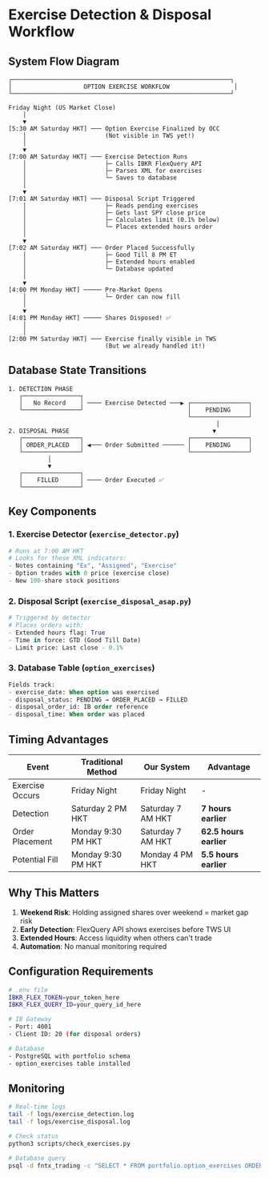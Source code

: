# Exercise Detection & Disposal Workflow

## System Flow Diagram

```
┌─────────────────────────────────────────────────────────────┐
│                    OPTION EXERCISE WORKFLOW                  │
└─────────────────────────────────────────────────────────────┘

Friday Night (US Market Close)
    │
    ▼
[5:30 AM Saturday HKT] ─── Option Exercise Finalized by OCC
    │                      (Not visible in TWS yet!)
    │
    ▼
[7:00 AM Saturday HKT] ─── Exercise Detection Runs
    │                      ├─ Calls IBKR FlexQuery API
    │                      ├─ Parses XML for exercises
    │                      └─ Saves to database
    │
    ▼
[7:01 AM Saturday HKT] ─── Disposal Script Triggered
    │                      ├─ Reads pending exercises
    │                      ├─ Gets last SPY close price
    │                      ├─ Calculates limit (0.1% below)
    │                      └─ Places extended hours order
    │
    ▼
[7:02 AM Saturday HKT] ─── Order Placed Successfully
    │                      ├─ Good Till 8 PM ET
    │                      ├─ Extended hours enabled
    │                      └─ Database updated
    │
    ▼
[4:00 PM Monday HKT] ───── Pre-Market Opens
    │                      └─ Order can now fill
    │
    ▼
[4:01 PM Monday HKT] ───── Shares Disposed! ✅
    │
    │
[2:00 PM Saturday HKT] ─── Exercise finally visible in TWS
                           (But we already handled it!)
```

## Database State Transitions

```
1. DETECTION PHASE
   ┌────────────────┐
   │   No Record    │ ──── Exercise Detected ───▶ ┌────────────────┐
   └────────────────┘                             │    PENDING     │
                                                  └────────────────┘
                                                          │
2. DISPOSAL PHASE                                        ▼
   ┌────────────────┐                             ┌────────────────┐
   │ ORDER_PLACED   │ ◀─── Order Submitted ────── │    PENDING     │
   └────────────────┘                             └────────────────┘
           │
           ▼
   ┌────────────────┐
   │    FILLED      │ ──── Order Executed ✅
   └────────────────┘
```

## Key Components

### 1. Exercise Detector (`exercise_detector.py`)
```python
# Runs at 7:00 AM HKT
# Looks for these XML indicators:
- Notes containing "Ex", "Assigned", "Exercise"
- Option trades with 0 price (exercise close)
- New 100-share stock positions
```

### 2. Disposal Script (`exercise_disposal_asap.py`)
```python
# Triggered by detector
# Places orders with:
- Extended hours flag: True
- Time in force: GTD (Good Till Date)
- Limit price: Last close - 0.1%
```

### 3. Database Table (`option_exercises`)
```sql
Fields track:
- exercise_date: When option was exercised
- disposal_status: PENDING → ORDER_PLACED → FILLED
- disposal_order_id: IB order reference
- disposal_time: When order was placed
```

## Timing Advantages

| Event | Traditional Method | Our System | Advantage |
|-------|-------------------|------------|-----------|
| Exercise Occurs | Friday Night | Friday Night | - |
| Detection | Saturday 2 PM HKT | Saturday 7 AM HKT | **7 hours earlier** |
| Order Placement | Monday 9:30 PM HKT | Saturday 7 AM HKT | **62.5 hours earlier** |
| Potential Fill | Monday 9:30 PM HKT | Monday 4 PM HKT | **5.5 hours earlier** |

## Why This Matters

1. **Weekend Risk**: Holding assigned shares over weekend = market gap risk
2. **Early Detection**: FlexQuery API shows exercises before TWS UI
3. **Extended Hours**: Access liquidity when others can't trade
4. **Automation**: No manual monitoring required

## Configuration Requirements

```bash
# .env file
IBKR_FLEX_TOKEN=your_token_here
IBKR_FLEX_QUERY_ID=your_query_id_here

# IB Gateway
- Port: 4001
- Client ID: 20 (for disposal orders)

# Database
- PostgreSQL with portfolio schema
- option_exercises table installed
```

## Monitoring

```bash
# Real-time logs
tail -f logs/exercise_detection.log
tail -f logs/exercise_disposal.log

# Check status
python3 scripts/check_exercises.py

# Database query
psql -d fntx_trading -c "SELECT * FROM portfolio.option_exercises ORDER BY exercise_date DESC;"
```